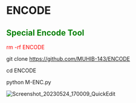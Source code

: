 # ENCODE

<h2 style="color: green;">Special Encode Tool</h2>

<p style="color: red;">rm -rf ENCODE</p>

git clone https://github.com/MUHIB-143/ENCODE

cd ENCODE

python M-ENC.py

![Screenshot_20230524_170009_QuickEdit](https://github.com/MUHIB-143/ENCODE/assets/122245772/a10b4f1a-719f-477c-a4bf-45bca7c53f71)
